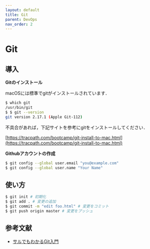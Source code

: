 ```yaml
---
layout: default
title: Git
parent: DevOps
nav_order: 2
---
```


# Git



## 導入



**Gitのインストール**

macOSには標準でgitがインストールされています．

```bash
$ which git
/usr/bin/git
$ $ git --version
git version 2.17.1 (Apple Git-112)
```

不具合があれば，下記サイトを参考にgitをインストールしてください．

[https://tracpath.com/bootcamp/git-install-to-mac.html](https://tracpath.com/bootcamp/git-install-to-mac.html)



**Githubアカウントの作成**

```bash
$ git config --global user.email "you@example.com"
$ git config --global user.name "Your Name"
```





## 使い方



```bash
$ git init # 初期化
$ git add . # 変更の追加
$ git commit -m "edit foo.html" # 変更をコミット
$ git push origin master # 変更をプッシュ
```







## 参考文献

- [サルでもわかるGit入門](https://backlog.com/ja/git-tutorial/?gclid=EAIaIQobChMIxYKOsYK_5wIVD6yWCh3p9gPaEAAYASAAEgIxpfD_BwE)

